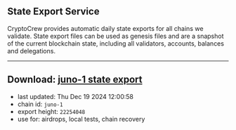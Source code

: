 ## State Export Service
CryptoCrew provides automatic daily state exports for all chains we validate. State export files can be used as genesis files and are a snapshot of the current blockchain state, including all validators, accounts, balances and delegations.

---
**Download: [juno-1 state export](https://dl-eu2.ccvalidators.com/SERVICE/juno/juno-1_export_22254048.json)**
---

- last updated: Thu Dec 19 2024 12:00:58
- chain id: `juno-1`
- export height: `22254048`
- use for: airdrops, local tests, chain recovery
